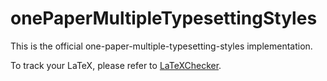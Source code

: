 # onePaperMultipleTypesettingStyles

This is the official one-paper-multiple-typesetting-styles implementation. 

To track your LaTeX, please refer to [LaTeXChecker](https://github.com/BatchClayderman/LaTeXChecker). 
